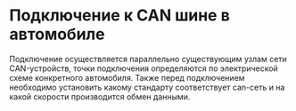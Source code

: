 # Подключение к CAN шине в автомобиле

Подключение осуществляется параллельно существующим узлам сети CAN-устройств, точки подключения определяются по электрической схеме конкретного автомобиля. Также перед подключением необходимо установить какому стандарту соответствует can-сеть и на какой скорости производится обмен данными.